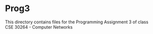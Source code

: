 # Prog3

This directory contains files for the Programming Assignment 3 of class CSE 30264 - Computer Networks
